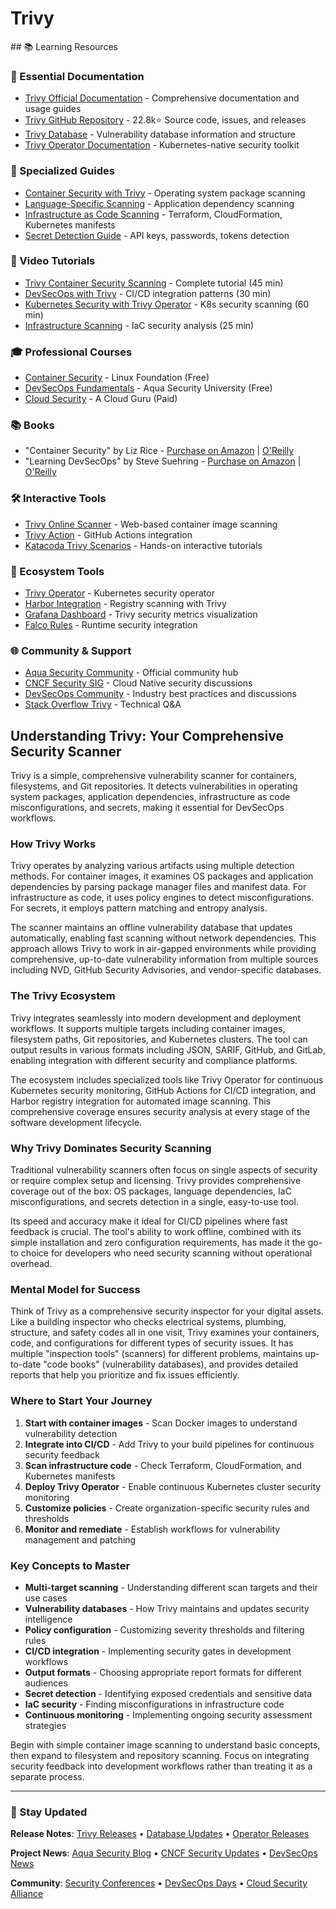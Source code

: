 # Trivy

<GitHubButtons />
## 📚 Learning Resources

### 📖 Essential Documentation
- [Trivy Official Documentation](https://aquasecurity.github.io/trivy/) - Comprehensive documentation and usage guides
- [Trivy GitHub Repository](https://github.com/aquasecurity/trivy) - 22.8k⭐ Source code, issues, and releases
- [Trivy Database](https://github.com/aquasecurity/trivy-db) - Vulnerability database information and structure
- [Trivy Operator Documentation](https://aquasecurity.github.io/trivy-operator/) - Kubernetes-native security toolkit

### 📝 Specialized Guides
- [Container Security with Trivy](https://aquasecurity.github.io/trivy/latest/docs/coverage/os/) - Operating system package scanning
- [Language-Specific Scanning](https://aquasecurity.github.io/trivy/latest/docs/coverage/language/) - Application dependency scanning
- [Infrastructure as Code Scanning](https://aquasecurity.github.io/trivy/latest/docs/coverage/iac/) - Terraform, CloudFormation, Kubernetes manifests
- [Secret Detection Guide](https://aquasecurity.github.io/trivy/latest/docs/coverage/secret/) - API keys, passwords, tokens detection

### 🎥 Video Tutorials
- [Trivy Container Security Scanning](https://www.youtube.com/watch?v=bgYrhQ6aIwA) - Complete tutorial (45 min)
- [DevSecOps with Trivy](https://www.youtube.com/watch?v=0MC0g-V8EhE) - CI/CD integration patterns (30 min)
- [Kubernetes Security with Trivy Operator](https://www.youtube.com/watch?v=czCRK-0VJ9A) - K8s security scanning (60 min)
- [Infrastructure Scanning](https://www.youtube.com/watch?v=TzOF6xaGWOM) - IaC security analysis (25 min)

### 🎓 Professional Courses
- [Container Security](https://www.linux.com/training/introduction-to-kubernetes-security/) - Linux Foundation (Free)
- [DevSecOps Fundamentals](https://university.aquasec.com/courses/devsecops-fundamentals) - Aqua Security University (Free)
- [Cloud Security](https://acloudguru.com/course/cloud-security-fundamentals) - A Cloud Guru (Paid)

### 📚 Books
- "Container Security" by Liz Rice - [Purchase on Amazon](https://www.amazon.com/Container-Security-Fundamental-Technology-Containerized/dp/1492056707) | [O'Reilly](https://www.oreilly.com/library/view/container-security/9781492056706/)
- "Learning DevSecOps" by Steve Suehring - [Purchase on Amazon](https://www.amazon.com/Learning-DevSecOps-Steve-Suehring/dp/1098144682) | [O'Reilly](https://www.oreilly.com/library/view/learning-devsecops/9781098144685/)

### 🛠️ Interactive Tools
- [Trivy Online Scanner](https://trivy.dev/) - Web-based container image scanning
- [Trivy Action](https://github.com/aquasecurity/trivy-action) - GitHub Actions integration
- [Katacoda Trivy Scenarios](https://katacoda.com/courses/kubernetes/trivy) - Hands-on interactive tutorials

### 🚀 Ecosystem Tools
- [Trivy Operator](https://github.com/aquasecurity/trivy-operator) - Kubernetes security operator
- [Harbor Integration](https://goharbor.io/docs/2.5.0/administration/vulnerability-scanning/) - Registry scanning with Trivy
- [Grafana Dashboard](https://grafana.com/grafana/dashboards/16742) - Trivy security metrics visualization
- [Falco Rules](https://falco.org/docs/rules/) - Runtime security integration

### 🌐 Community & Support
- [Aqua Security Community](https://www.aquasec.com/community/) - Official community hub
- [CNCF Security SIG](https://github.com/cncf/sig-security) - Cloud Native security discussions
- [DevSecOps Community](https://www.devsecops.org/) - Industry best practices and discussions
- [Stack Overflow Trivy](https://stackoverflow.com/questions/tagged/trivy) - Technical Q&A

## Understanding Trivy: Your Comprehensive Security Scanner

Trivy is a simple, comprehensive vulnerability scanner for containers, filesystems, and Git repositories. It detects vulnerabilities in operating system packages, application dependencies, infrastructure as code misconfigurations, and secrets, making it essential for DevSecOps workflows.

### How Trivy Works
Trivy operates by analyzing various artifacts using multiple detection methods. For container images, it examines OS packages and application dependencies by parsing package manager files and manifest data. For infrastructure as code, it uses policy engines to detect misconfigurations. For secrets, it employs pattern matching and entropy analysis.

The scanner maintains an offline vulnerability database that updates automatically, enabling fast scanning without network dependencies. This approach allows Trivy to work in air-gapped environments while providing comprehensive, up-to-date vulnerability information from multiple sources including NVD, GitHub Security Advisories, and vendor-specific databases.

### The Trivy Ecosystem
Trivy integrates seamlessly into modern development and deployment workflows. It supports multiple targets including container images, filesystem paths, Git repositories, and Kubernetes clusters. The tool can output results in various formats including JSON, SARIF, GitHub, and GitLab, enabling integration with different security and compliance platforms.

The ecosystem includes specialized tools like Trivy Operator for continuous Kubernetes security monitoring, GitHub Actions for CI/CD integration, and Harbor registry integration for automated image scanning. This comprehensive coverage ensures security analysis at every stage of the software development lifecycle.

### Why Trivy Dominates Security Scanning
Traditional vulnerability scanners often focus on single aspects of security or require complex setup and licensing. Trivy provides comprehensive coverage out of the box: OS packages, language dependencies, IaC misconfigurations, and secrets detection in a single, easy-to-use tool.

Its speed and accuracy make it ideal for CI/CD pipelines where fast feedback is crucial. The tool's ability to work offline, combined with its simple installation and zero configuration requirements, has made it the go-to choice for developers who need security scanning without operational overhead.

### Mental Model for Success
Think of Trivy as a comprehensive security inspector for your digital assets. Like a building inspector who checks electrical systems, plumbing, structure, and safety codes all in one visit, Trivy examines your containers, code, and configurations for different types of security issues. It has multiple "inspection tools" (scanners) for different problems, maintains up-to-date "code books" (vulnerability databases), and provides detailed reports that help you prioritize and fix issues efficiently.

### Where to Start Your Journey
1. **Start with container images** - Scan Docker images to understand vulnerability detection
2. **Integrate into CI/CD** - Add Trivy to your build pipelines for continuous security feedback
3. **Scan infrastructure code** - Check Terraform, CloudFormation, and Kubernetes manifests
4. **Deploy Trivy Operator** - Enable continuous Kubernetes cluster security monitoring
5. **Customize policies** - Create organization-specific security rules and thresholds
6. **Monitor and remediate** - Establish workflows for vulnerability management and patching

### Key Concepts to Master
- **Multi-target scanning** - Understanding different scan targets and their use cases
- **Vulnerability databases** - How Trivy maintains and updates security intelligence
- **Policy configuration** - Customizing severity thresholds and filtering rules
- **CI/CD integration** - Implementing security gates in development workflows
- **Output formats** - Choosing appropriate report formats for different audiences
- **Secret detection** - Identifying exposed credentials and sensitive data
- **IaC security** - Finding misconfigurations in infrastructure code
- **Continuous monitoring** - Implementing ongoing security assessment strategies

Begin with simple container image scanning to understand basic concepts, then expand to filesystem and repository scanning. Focus on integrating security feedback into development workflows rather than treating it as a separate process.

---

### 📡 Stay Updated

**Release Notes**: [Trivy Releases](https://github.com/aquasecurity/trivy/releases) • [Database Updates](https://github.com/aquasecurity/trivy-db/releases) • [Operator Releases](https://github.com/aquasecurity/trivy-operator/releases)

**Project News**: [Aqua Security Blog](https://blog.aquasec.com/) • [CNCF Security Updates](https://www.cncf.io/blog/category/security/) • [DevSecOps News](https://devops.com/category/security/)

**Community**: [Security Conferences](https://www.blackhat.com/) • [DevSecOps Days](https://devsecopsdays.org/) • [Cloud Security Alliance](https://cloudsecurityalliance.org/)